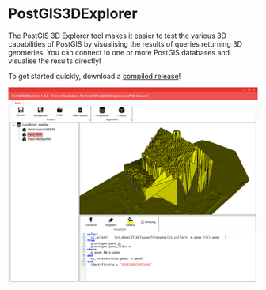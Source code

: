 # PostGIS3DExplorer

The PostGIS 3D Explorer tool makes it easier to test the various 3D capabilities of PostGIS by visualising the results of queries returning 3D geomeries.
You can connect to one or more PostGIS databases and visualise the results directly!

To get started quickly, download a [compiled release](../PostGIS3DExplorer/releases)!


![alt text](PostGIS3DExplorer/Screenshots/screenshot1.png "First version")
